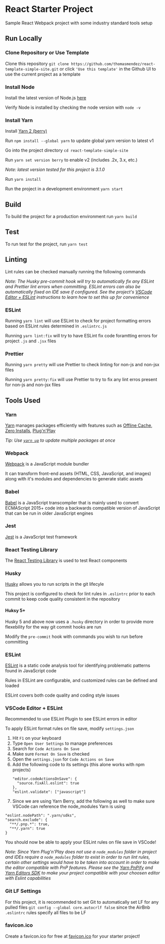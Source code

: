 # React Starter Project

Sample React Webpack project with some industry standard tools setup

## Run Locally

### Clone Repository or Use Template

Clone this repository `git clone https://github.com/thomasmendez/react-template-simple-site.git` or click `'Use this template'` in the Github UI to use the current project as a template

### Install Node

Install the latest version of Node.js [here](https://nodejs.org/en/download/)

Verify Node is installed by checking the node version with `node -v`

### Install Yarn

Install [Yarn 2 (berry)](https://yarnpkg.com/getting-started/migration#why-should-you-migrate)

Run `npm install --global yarn` to update global yarn version to latest v1

Go into the project directory `cd react-template-simple-site`

Run `yarn set version berry` to enable v2 (includes .2x, 3.x, etc.)

_Note: latest version tested for this project is 3.1.0_

Run `yarn install`

Run the project in a development environment `yarn start`

## Build

To build the project for a production environment run `yarn build`

## Test

To run test for the project, run `yarn test`

## Linting

Lint rules can be checked manually running the following commands

_Note: The Husky pre-commit hook will try to automatically fix any ESLint and Prettier lint errors when committing. ESLint errors can also be automatically fixed on IDE save if configured. See the project's [VSCode Editor + ESLint](https://github.com/thomasmendez/react-template-simple-site#vscode-editor--eslint) instructions to learn how to set this up for convenience_

### ESLint

Running `yarn lint` will use ESLint to check for project formatting errors based on ESLint rules determined in `.eslintrc.js`

Running `yarn lint:fix` will try to have ESLint fix code foramtting errors for project `.js` and `.jsx` files

### Prettier

Running `yarn pretty` will use Prettier to check linting for non-js and non-jsx files

Running `yarn pretty:fix` will use Prettier to try to fix any lint erros present for non-js and non-jsx files

## Tools Used

### Yarn

[Yarn](https://yarnpkg.com/) manages packages efficiently with features such as [Offline Cache](https://yarnpkg.com/features/offline-cache), [Zero Installs](https://yarnpkg.com/features/zero-installs), [Plug'n'Play](https://yarnpkg.com/features/pnp)

_Tip: Use [`yarn up`](https://yarnpkg.com/cli/up) to update multiple packages at once_

### Webpack

[Webpack](https://webpack.js.org/) is a JavaScript module bundler

It can transform front-end assets (HTML, CSS, JavaScript, and images) along with it's modules and dependencies to generate static assets

### Babel

[Babel](https://babeljs.io/) is a JavaScript transcompiler that is mainly used to convert ECMAScript 2015+ code into a backwards compatible version of JavaScript that can be run in older JavaScript engines

### Jest

[Jest](https://jestjs.io/) is a JavaScript test framework

### React Testing Library

The [React Testing Library](https://testing-library.com/) is used to test React components

### Husky

[Husky](https://typicode.github.io/husky/#/) allows you to run scripts in the git lifecyle

This project is configured to check for lint rules in `.eslintrc` prior to each commit to keep code quality consistent in the repository

#### Huksy 5+

Husky 5 and above now uses a `.husky` directory in order to provide more flexebility for the way git commit hooks are run

Modify the `pre-commit` hook with commands you wish to run before committing

### ESLint

[ESLint](https://eslint.org/) is a static code analysis tool for identifying problematic patterns found in JavaScript code

Rules in ESLint are configurable, and customized rules can be defined and loaded

ESLint covers both code quality and coding style issues

### VSCode Editor + ESLint

Recommended to use ESLint Plugin to see ESLint errors in editor

To apply ESLint format rules on file save, modify `settings.json`

1. Hit `F1` on your keyboard
2. Type `Open User Settings` to manage preferences
3. Search for `Code Actions On Save`
4. Make sure `Format On Save` is checked
5. Open the `settings.json` for `Code Actions on Save`
6. Add the following code to its settings (this alone works with npm projects)
   ```
   "editor.codeActionsOnSave": {
     "source.fixAll.eslint": true
   },
   "eslint.validate": ["javascript"]
   ```
7. Since we are using Yarn Berry, add the following as well to make sure VSCode can reference the node_modules Yarn is using

```
"eslint.nodePath": ".yarn/sdks",
"search.exclude": {
  "**/.pnp.*": true,
  "**/.yarn": true
}
```

You should now be able to apply your ESLint rules on file save in VSCode!

_Note: Since Yarn Plug'n'Play does not use a `node_modules` folder in project and IDEs require a `node_modules` folder to exist in order to run lint rules, certain other settings would have to be taken into account in order to make the editor compatible with PnP features. Please see the [Yarn PnPify](https://next.yarnpkg.com/advanced/pnpify#vscode-support) and [Yarn Editors SDK](https://next.yarnpkg.com/getting-started/editor-sdks) to make your project compatible with your choosen editor with Eslint capabilities_

### Git LF Settings

For this project, it is recommended to set Git to automatically set LF for any pulled files `git config --global core.autocrlf false` since the AirBnb `.eslintrc` rules specify all files to be LF

### favicon.ico

Create a favicon.ico for free at [favicon.ico](https://favicon.io/) for your starter project!
